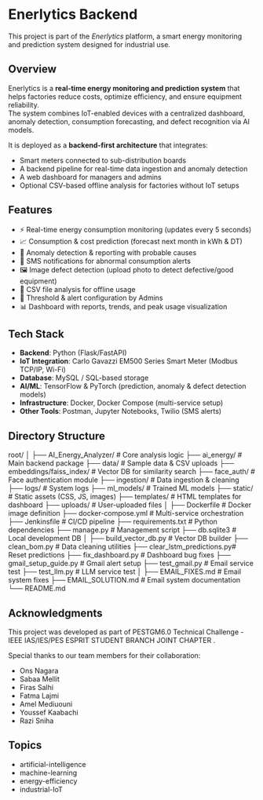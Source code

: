 # Enerlytics Backend

This project is part of the *Enerlytics* platform, a smart energy monitoring and prediction system designed for industrial use.  


## Overview

Enerlytics is a **real-time energy monitoring and prediction system** that helps factories reduce costs, optimize efficiency, and ensure equipment reliability.  
The system combines IoT-enabled devices with a centralized dashboard, anomaly detection, consumption forecasting, and defect recognition via AI models.

It is deployed as a **backend-first architecture** that integrates:
- Smart meters connected to sub-distribution boards  
- A backend pipeline for real-time data ingestion and anomaly detection  
- A web dashboard for managers and admins  
- Optional CSV-based offline analysis for factories without IoT setups  

## Features

- ⚡ Real-time energy consumption monitoring (updates every 5 seconds)  
- 📈 Consumption & cost prediction (forecast next month in kWh & DT)  
- 🚨 Anomaly detection & reporting with probable causes  
- 📲 SMS notifications for abnormal consumption alerts  
- 🖼️ Image defect detection (upload photo to detect defective/good equipment)  
- 📂 CSV file analysis for offline usage  
- 🔔 Threshold & alert configuration by Admins  
- 📊 Dashboard with reports, trends, and peak usage visualization  

## Tech Stack

- **Backend**: Python (Flask/FastAPI)  
- **IoT Integration**: Carlo Gavazzi EM500 Series Smart Meter (Modbus TCP/IP, Wi-Fi)  
- **Database**: MySQL / SQL-based storage  
- **AI/ML**: TensorFlow & PyTorch (prediction, anomaly & defect detection models)  
- **Infrastructure**: Docker, Docker Compose (multi-service setup)  
- **Other Tools**: Postman, Jupyter Notebooks, Twilio (SMS alerts)  

## Directory Structure
root/
│
├── AI_Energy_Analyzer/ # Core analysis logic
├── ai_energy/ # Main backend package
├── data/ # Sample data & CSV uploads
├── embeddings/faiss_index/ # Vector DB for similarity search
├── face_auth/ # Face authentication module
├── ingestion/ # Data ingestion & cleaning
├── logs/ # System logs
├── ml_models/ # Trained ML models
├── static/ # Static assets (CSS, JS, images)
├── templates/ # HTML templates for dashboard
├── uploads/ # User-uploaded files
│
├── Dockerfile # Docker image definition
├── docker-compose.yml # Multi-service orchestration
├── Jenkinsfile # CI/CD pipeline
├── requirements.txt # Python dependencies
├── manage.py # Management script
├── db.sqlite3 # Local development DB
│
├── build_vector_db.py # Vector DB builder
├── clean_bom.py # Data cleaning utilities
├── clear_lstm_predictions.py# Reset predictions
├── fix_dashboard.py # Dashboard bug fixes
├── gmail_setup_guide.py # Gmail alert setup
├── test_gmail.py # Email service test
├── test_llm.py # LLM service test
│
├── EMAIL_FIXES.md # Email system fixes
├── EMAIL_SOLUTION.md # Email system documentation
└── README.md

## Acknowledgments

This project was developed as part of PESTGM6.0 Technical Challenge - IEEE IAS/IES/PES ESPRIT STUDENT BRANCH JOINT CHAPTER .

Special thanks to our team members for their collaboration:

- Ons Nagara
- Sabaa Mellit
- Firas Salhi
- Fatma Lajmi
- Amel Mediuouni
- Youssef Kaabachi
- Razi Sniha

## Topics

- artificial-intelligence
- machine-learning
- energy-efficiency
- industrial-IoT

